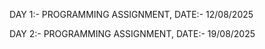 DAY 1:- PROGRAMMING ASSIGNMENT, DATE:- 12/08/2025

DAY 2:- PROGRAMMING ASSIGNMENT, DATE:- 19/08/2025

